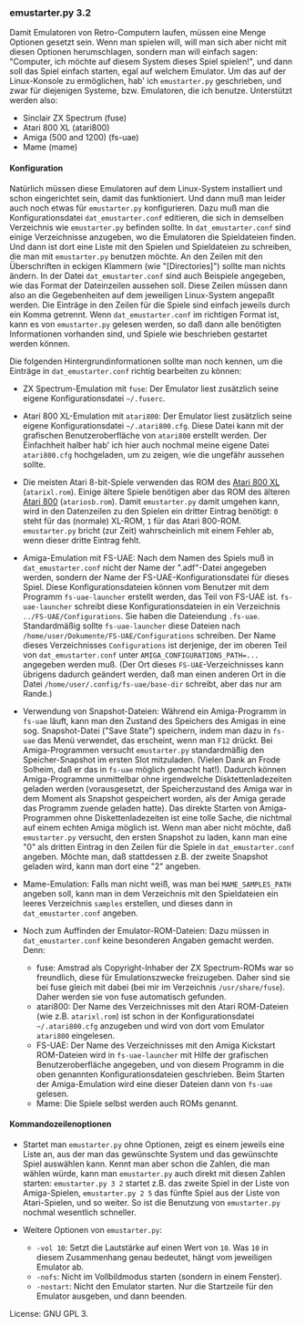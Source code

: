 ### emustarter.py 3.2

Damit Emulatoren von Retro-Computern laufen, müssen eine Menge Optionen gesetzt sein. Wenn man spielen will, will man sich aber nicht mit diesen Optionen herumschlagen, sondern man will einfach sagen: "Computer, ich möchte auf diesem System dieses Spiel spielen!", und dann soll das Spiel einfach starten, egal auf welchem Emulator.
Um das auf der Linux-Konsole zu ermöglichen, hab' ich `emustarter.py` geschrieben, und zwar für diejenigen Systeme, bzw. Emulatoren, die ich benutze. Unterstützt werden also: 

- Sinclair ZX Spectrum  (fuse)
- Atari 800 XL          (atari800)
- Amiga (500 and 1200)  (fs-uae)
- Mame                  (mame)

#### Konfiguration

Natürlich müssen diese Emulatoren auf dem Linux-System installiert und schon eingerichtet sein, damit das funktioniert.
Und dann muß man leider auch noch etwas für `emustarter.py` konfigurieren.
Dazu muß man die Konfigurationsdatei `dat_emustarter.conf` editieren, die sich in demselben Verzeichnis wie `emustarter.py` befinden sollte.
In `dat_emustarter.conf` sind einige Verzeichnisse anzugeben, wo die Emulatoren die Spieldateien finden. Und dann ist dort eine Liste mit den Spielen und Spieldateien zu schreiben, die man mit `emustarter.py` benutzen möchte.
An den Zeilen mit den Überschriften in eckigen Klammern (wie "[Directories]") sollte man nichts ändern.
In der Datei `dat_emustarter.conf` sind auch Beispiele angegeben, wie das Format der Dateinzeilen aussehen soll. Diese Zeilen müssen dann also an die Gegebenheiten auf dem jeweiligen Linux-System angepaßt werden.
Die Einträge in den Zeilen für die Spiele sind einfach jeweils durch ein Komma getrennt.
Wenn `dat_emustarter.conf` im richtigen Format ist, kann es von `emustarter.py` gelesen werden, so daß dann alle benötigten Informationen vorhanden sind, und Spiele wie beschrieben gestartet werden können.

Die folgenden Hintergrundinformationen sollte man noch kennen, um die Einträge in `dat_emustarter.conf` richtig bearbeiten zu können: 

- ZX Spectrum-Emulation mit `fuse`: Der Emulator liest zusätzlich seine eigene Konfigurationsdatei `~/.fuserc`.

- Atari 800 XL-Emulation mit `atari800`: Der Emulator liest zusätzlich seine eigene Konfigurationsdatei `~/.atari800.cfg`. Diese Datei kann mit der grafischen Benutzeroberfläche von `atari800` erstellt werden. Der Einfachheit halber hab' ich hier auch nochmal meine eigene Datei `atari800.cfg` hochgeladen, um zu zeigen, wie die ungefähr aussehen sollte.  
- Die meisten Atari 8-bit-Spiele verwenden das ROM des [Atari 800 XL](https://upload.wikimedia.org/wikipedia/commons/b/bf/Atari-800XL.jpg) (`atarixl.rom`). Einige ältere Spiele benötigen aber das ROM des älteren [Atari 800](https://upload.wikimedia.org/wikipedia/commons/3/35/Atari_800.jpg) (`atariosb.rom`). Damit `emustarter.py` damit umgehen kann, wird in den Datenzeilen zu den Spielen ein dritter Eintrag benötigt: `0` steht für das (normale) XL-ROM, `1` für das Atari 800-ROM. `emustarter.py` bricht (zur Zeit) wahrscheinlich mit einem Fehler ab, wenn dieser dritte Eintrag fehlt.

- Amiga-Emulation mit FS-UAE: Nach dem Namen des Spiels muß in `dat_emustarter.conf` nicht der Name der ".adf"-Datei angegeben werden, sondern der Name der FS-UAE-Konfigurationsdatei für dieses Spiel.
Diese Konfigurationsdateien können vom Benutzer mit dem Programm `fs-uae-launcher` erstellt werden, das Teil von FS-UAE ist.
`fs-uae-launcher` schreibt diese Konfigurationsdateien in ein Verzeichnis `../FS-UAE/Configurations`. Sie haben die Dateiendung `.fs-uae`. Standardmäßig sollte `fs-uae-launcher` diese Dateien nach `/home/user/Dokumente/FS-UAE/Configurations` schreiben. Der Name dieses Verzeichnisses `Configurations` ist derjenige, der im oberen Teil von `dat_emustarter.conf` unter `AMIGA_CONFIGURATIONS_PATH=...` angegeben werden muß. (Der Ort dieses `FS-UAE`-Verzeichnisses kann übrigens dadurch geändert werden, daß man einen anderen Ort in die Datei `/home/user/.config/fs-uae/base-dir` schreibt, aber das nur am Rande.)
- Verwendung von Snapshot-Dateien: Während ein Amiga-Programm in `fs-uae` läuft, kann man den Zustand des Speichers des Amigas in eine sog. Snapshot-Datei ("Save State") speichern, indem man dazu in `fs-uae` das Menü verwendet, das erscheint, wenn man `F12` drückt. Bei Amiga-Programmen versucht `emustarter.py` standardmäßig den Speicher-Snapshot im ersten Slot mitzuladen. (Vielen Dank an Frode Solheim, daß er das in `fs-uae` möglich gemacht hat!). Dadurch können Amiga-Programme unmittelbar ohne irgendwelche Disktettenladezeiten geladen werden (vorausgesetzt, der Speicherzustand des Amiga war in dem Moment als Snapshot gespeichert worden, als der Amiga gerade das Programm zuende geladen hatte). Das direkte Starten von Amiga-Programmen ohne Diskettenladezeiten ist eine tolle Sache, die nichtmal auf einem echten Amiga möglich ist.
Wenn man aber nicht möchte, daß `emustarter.py` versucht, den ersten Snapshot zu laden, kann man eine "0" als dritten Eintrag in den Zeilen für die Spiele in `dat_emustarter.conf` angeben. Möchte man, daß stattdessen z.B. der zweite Snapshot geladen wird, kann man dort eine "2" angeben.

- Mame-Emulation: Falls man nicht weiß, was man bei `MAME_SAMPLES_PATH` angeben soll, kann man in dem Verzeichnis mit den Spieldateien ein leeres Verzeichnis `samples` erstellen, und dieses dann in `dat_emustarter.conf` angeben.
  
- Noch zum Auffinden der Emulator-ROM-Dateien: Dazu müssen in `dat_emustarter.conf` keine besonderen Angaben gemacht werden. Denn:
  - fuse: Amstrad als Copyright-Inhaber der ZX Spectrum-ROMs war so freundlich, diese für Emulationszwecke freizugeben. Daher sind sie bei fuse gleich mit dabei (bei mir im Verzeichnis `/usr/share/fuse`). Daher werden sie von fuse automatisch gefunden.
  - atari800: Der Name des Verzeichnisses mit den Atari ROM-Dateien (wie z.B. `atarixl.rom`) ist schon in der Konfigurationsdatei `~/.atari800.cfg` anzugeben und wird von dort vom Emulator `atari800` eingelesen.
  - FS-UAE: Der Name des Verzeichnisses mit den Amiga Kickstart ROM-Dateien wird in `fs-uae-launcher` mit Hilfe der grafischen Benutzeroberfläche angegeben, und von diesem Programm in die oben genannten Konfigurationsdateien geschrieben. Beim Starten der Amiga-Emulation wird eine dieser Dateien dann von `fs-uae` gelesen.
  - Mame: Die Spiele selbst werden auch ROMs genannt.

#### Kommandozeilenoptionen

- Startet man `emustarter.py` ohne Optionen, zeigt es einem jeweils eine Liste an, aus der man das gewünschte System und das gewünschte Spiel auswählen kann. Kennt man aber schon die Zahlen, die man wählen würde, kann man `emustarter.py` auch direkt mit diesen Zahlen starten: `emustarter.py 3 2` startet z.B. das zweite Spiel in der Liste von Amiga-Spielen, `emustarter.py 2 5` das fünfte Spiel aus der Liste von Atari-Spielen, und so weiter. So ist die Benutzung von `emustarter.py` nochmal wesentlich schneller.

- Weitere Optionen von `emustarter.py`:
  - `-vol 10`: Setzt die Lautstärke auf einen Wert von `10`. Was `10` in diesem Zusammenhang genau bedeutet, hängt vom jeweiligen Emulator ab.
  - `-nofs`: Nicht im Vollbildmodus starten (sondern in einem Fenster).
  - `-nostart`: Nicht den Emulator starten. Nur die Startzeile für den Emulator ausgeben, und dann beenden.

License: GNU GPL 3.
